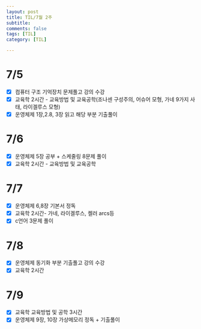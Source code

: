 ```yaml
---
layout: post
title: TIL/7월 2주
subtitle: 
comments: false
tags: [TIL]
category: [TIL]

---
```


# 7/5
- [x] 컴퓨터 구조 기억장치 문제풀고 강의 수강
- [x] 교육학 2시간 - 교육방법 및 교육공학(조나센 구성주의, 어슈어 모형, 가네 9가지 사태, 라이겔루스 모형)
- [x] 운영체제 1장,2.8, 3장 읽고 해당 부분 기출풀이 

# 7/6
- [x] 운영체제 5장 공부 + 스케줄링 8문제 풀이
- [x] 교육학 2시간 - 교육방법 및 교육공학

# 7/7
- [x] 운영체제 6,8장 기본서 정독
- [x] 교육학 2시간- 가네, 라이겔루스, 켈러 arcs등
- [x] c언어 3문제 풀이  

# 7/8
- [x] 운영체제 동기화 부분 기출풀고 강의 수강
- [x] 교육학 2시간

# 7/9
- [x] 교육학 교육방법 및 공학 3시간
- [x] 운영체제 9장, 10장 가상메모리 정독 + 기출풀이 
